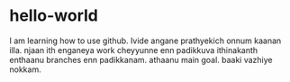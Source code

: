 # hello-world
I am learning how to use github. Ivide angane prathyekich onnum kaanan illa. njaan ith enganeya work cheyyunne enn padikkuva
ithinakanth enthaanu branches enn padikkanam. athaanu main goal. baaki vazhiye nokkam.
